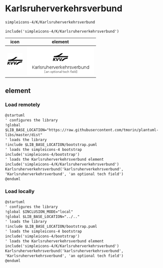 # Karlsruherverkehrsverbund

```text
simpleicons-4/K/Karlsruherverkehrsverbund
```

```text
include('simpleicons-4/K/Karlsruherverkehrsverbund')
```

|icon|element|
|---|---|
|![](Karlsruherverkehrsverbund.png)|![](Karlsruherverkehrsverbund.element.png)|



## element
### Load remotely
```plantuml
@startuml
' configures the library
!global $LIB_BASE_LOCATION="https://raw.githubusercontent.com/tmorin/plantuml-libs/master/dist"
' loads the library
!include $LIB_BASE_LOCATION/bootstrap.puml
' loads the simpleicons-4 bootstrap
include('simpleicons-4/bootstrap')
' loads the Karlsruherverkehrsverbund element
include('simpleicons-4/K/Karlsruherverkehrsverbund')
Karlsruherverkehrsverbund('karlsruherverkehrsverbund', 'Karlsruherverkehrsverbund', 'an optional tech field')
@enduml
```
### Load locally
```plantuml
@startuml
' configures the library
!global $INCLUSION_MODE="local"
!global $LIB_BASE_LOCATION="../.."
' loads the library
!include $LIB_BASE_LOCATION/bootstrap.puml
' loads the simpleicons-4 bootstrap
include('simpleicons-4/bootstrap')
' loads the Karlsruherverkehrsverbund element
include('simpleicons-4/K/Karlsruherverkehrsverbund')
Karlsruherverkehrsverbund('karlsruherverkehrsverbund', 'Karlsruherverkehrsverbund', 'an optional tech field')
@enduml
```


